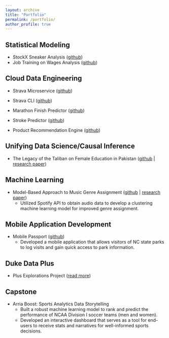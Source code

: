 ```yaml
---
layout: archive
title: "Portfolio"
permalink: /portfolio/
author_profile: true
---
```


## Statistical Modeling
* StockX Sneaker Analysis ([github](https://github.com/rmratliffbrown/final-stats-sneakers/blob/main/final-report.Rmd))
* Job Training on Wages Analysis ([github](https://github.com/rmratliffbrown/job-training-wages))

## Cloud Data Engineering
* Strava Microservice ([github](https://github.com/rmratliffbrown/data-engineering-strava-api)) 

* Strava CLI ([github](https://github.com/rmratliffbrown/strava-cli))

* Marathon Finish Predictor ([github](https://github.com/rmratliffbrown/ml-marathon-finish-predictor))

* Stroke Predictor ([github](https://github.com/rmratliffbrown/ml-stroke-predictor))

* Product Recommendation Engine ([github](https://github.com/rmratliffbrown/Recommend))

## Unifying Data Science/Causal Inference
* The Legacy of the Taliban on Female Education in Pakistan ([github](https://github.com/rmratliffbrown/uds-2022-ids-701-team-3) | [research paper](https://github.com/rmratliffbrown/uds-2022-ids-701-team-3/blob/main/40-docs/IDS-701_Final_Project_Report.pdf))

## Machine Learning
* Model-Based Approach to Music Genre Assignment ([github](https://github.com/rmratliffbrown/ml-genre-assignment) | [research paper](https://github.com/rmratliffbrown/ml-genre-assignment/blob/main/30_docs/final-report.pdf)) 
  * Utilized Spotify API to obtain audio data to develop a clustering machine learning model for improved genre assignment.

## Mobile Application Development
* Mobile Passport ([github](https://github.com/rmratliffbrown/mobile-passport))
  * Developed a mobile application that allows visitors of NC state parks to log visits and gain quick access to park information. 

## Duke Data Plus
* Plus Explorations Project ([read more](https://bigdata.duke.edu/projects/plus-programs-data-exploration/))

## Capstone
* Arria Boost: Sports Analytics Data Storytelling
  * Built a robust machine learning model to rank and predict the performance of NCAA Division I soccer teams (men and women).
  * Developed an interactive dashboard that serves as a tool for end-users to receive stats and narratives for well-informed sports decisions.


